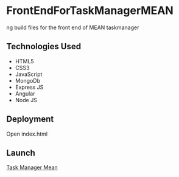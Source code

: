 # FrontEndForTaskManagerMEAN
ng build files for the front end of MEAN taskmanager

## Technologies Used
* HTML5
* CSS3
* JavaScript
* MongoDb
* Express JS
* Angular
* Node JS

## Deployment
Open index.html

## Launch
[Task Manager Mean](https://pulkit-suryavanshi.github.io/FrontEndForTaskManagerMEAN/)
